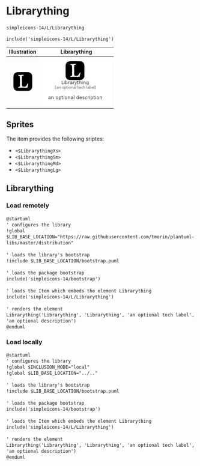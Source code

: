 # Librarything


```text
simpleicons-14/L/Librarything
```

```text
include('simpleicons-14/L/Librarything')
```



| Illustration | Librarything |
| :---: | :---: |
| ![illustration for Illustration](../../simpleicons-14/L/Librarything.png) | ![illustration for Librarything](../../simpleicons-14/L/Librarything.Local.png) |



## Sprites
The item provides the following sriptes:

- `<$LibrarythingXs>`
- `<$LibrarythingSm>`
- `<$LibrarythingMd>`
- `<$LibrarythingLg>`





## Librarything

### Load remotely
```plantuml
@startuml
' configures the library
!global $LIB_BASE_LOCATION="https://raw.githubusercontent.com/tmorin/plantuml-libs/master/distribution"

' loads the library's bootstrap
!include $LIB_BASE_LOCATION/bootstrap.puml

' loads the package bootstrap
include('simpleicons-14/bootstrap')

' loads the Item which embeds the element Librarything
include('simpleicons-14/L/Librarything')

' renders the element
Librarything('Librarything', 'Librarything', 'an optional tech label', 'an optional description')
@enduml
```

### Load locally
```plantuml
@startuml
' configures the library
!global $INCLUSION_MODE="local"
!global $LIB_BASE_LOCATION="../.."

' loads the library's bootstrap
!include $LIB_BASE_LOCATION/bootstrap.puml

' loads the package bootstrap
include('simpleicons-14/bootstrap')

' loads the Item which embeds the element Librarything
include('simpleicons-14/L/Librarything')

' renders the element
Librarything('Librarything', 'Librarything', 'an optional tech label', 'an optional description')
@enduml
```


